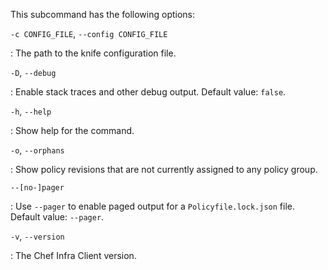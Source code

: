 This subcommand has the following options:

`-c CONFIG_FILE`, `--config CONFIG_FILE`

:   The path to the knife configuration file.

`-D`, `--debug`

:   Enable stack traces and other debug output. Default value: `false`.

`-h`, `--help`

:   Show help for the command.

`-o`, `--orphans`

:   Show policy revisions that are not currently assigned to any policy
    group.

`--[no-]pager`

:   Use `--pager` to enable paged output for a `Policyfile.lock.json`
    file. Default value: `--pager`.

`-v`, `--version`

:   The Chef Infra Client version.